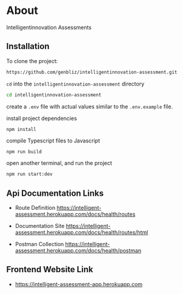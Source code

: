 # About
Intelligentinnovation Assessments

## Installation
To clone the project:
```bash
https://github.com/genbliz/intelligentinnovation-assessment.git
```
`cd` into the `intelligentinnovation-assessment` directory
```bash
cd intelligentinnovation-assessment
```

create a `.env` file with actual values similar to the `.env.example` file.

install project dependencies
```
npm install
```

compile Typescript files to Javascript
```bash
npm run build
```

open another terminal, and run the project
```bash
npm run start:dev
```

## Api Documentation Links
* Route Definition https://intelligent-assessment.herokuapp.com/docs/health/routes

* Documentation Site https://intelligent-assessment.herokuapp.com/docs/health/routes/html

* Postman Collection https://intelligent-assessment.herokuapp.com/docs/health/postman

## Frontend Website Link
* https://intelligent-assessment-app.herokuapp.com
